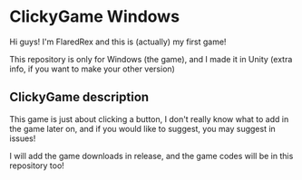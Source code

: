 # ClickyGame Windows
Hi guys! I'm FlaredRex and this is (actually) my first game!

This repository is only for Windows (the game), and I made it in Unity (extra info, if you want to make your other version)

## ClickyGame description
This game is just about clicking a button, I don't really know what to add in the game later on, and if you would like to suggest, you may suggest in issues!

I will add the game downloads in release, and the game codes will be in this repository too!
